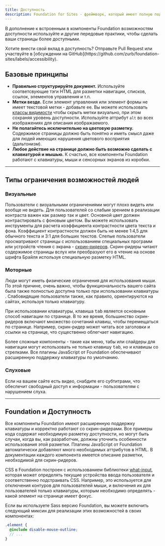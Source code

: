 ```yaml
---
title: Доступность
description: Foundation for Sites - фреймворк, который имеет полную поддержку доступности для людей с ограниченными возможностями (далее - доступность). Здесь перечислены главные принципы, руководствуясь которыми вы сможете обеспечить доступность ваших страниц.
---
```


В дополнение к встроенным в компоненты Foundation возможностям доступности используйте и другие передовые практики, чтобы сделать ваши страницы более доступными.

<div class="primary callout">
  <p>Хотите внести свой вклад в доступность? Отправьте Pull Request или участвуйте в [обсуждении на GitHub](https://github.com/zurb/foundation-sites/labels/accessibility).</p>
</div>

## Базовые принципы

- **Правильно структурируйте документ.** Используйте соответсвующие тэги HTML для разметки навигации, списков, ссылок, элементов управления и т.п.
- **Метки везде.** Если элемент управления или элемент формы не имеет текстовой метки - добавьте ее. Вы можете использовать [классы видимости](visibility.html#accessibility) чтобы скрыть метки визуально, при этом сохраняя уровень доступности. Используйте аттрибут `alt` во всех изображениях для описания изображаемого.
- **Не полагайтесь исключительно на цветовую разметку.** Содержимое страницы должно быть понятно и иметь смысл даже для людей имеющих нарушения цветового восприятия (дальтонизм).
- **Любое действие на странице должно быть возможно сделать с клавиатурой и мышью.** К счастью, все компоненты Foundation работают с клавиатуры, мыши и сенсорных экранов из коробки.

---

## Типы ограничения возможностей людей

### Визуальные

Пользователи с визуальными ограничениями могут плохо видеть или вообще не видеть. Для пользователей со слабым зрением в реализации контраста важен как размер так и цвет. Основной цвет должен контрастировать с фоновым цветом. Вы можете использовать инструменты для расчета коэффициента контрастности цвета текста и фона. Коэффициент контрастности должен быть не менее 1:4,5 для обычного текста и 3:1 для больших текстов.
Слепые пользователи просматривают страницы с использованием специальных программ или устройств чтения с экрана - [скрин-ридеров](https://ru.wikipedia.org/wiki/Экранное_считывающее_устройство). Скрин-ридеры читают содержимое страницы вслух или преобразуют его в чтение на основе шрифта Брайля используя специальную разметку HTML.

### Моторные

Люди могут иметь физические ограничения для использования мыши. По этой причине, очень важно, чтобы функциональность вашего сайта была также полностью доступна только при использовании клавиатуры . Слабовидящие пользователи также, как правило, ориентируются на сайтах, используя только клавиатуру.

При использовании клавиатуры, клавиша <kbd>tab</kbd> является основным способ навигации по странице. В то же время, большинство скрин-ридеров включают множество сочетаний клавиш, чтобы перемещаться по странице. Например, скрин-ридер может читать все заголовки и ссылки на странице, что существенно облегчает навигацию.

Более сложные компоненты - такие как меню, табы или слайдеры для навигации могут использовать не только клавишу <kbd>tab</kbd>, но и клавишы со стрелками. Все плагины JavaScript от Foundation обеспечивают расширенную поддержку клавиатуры по умолчанию.

### Слуховые

Если на вашем сайте есть видео, снабдите его субтитрами, что обеспечит свободный доступ к информации - пользователям с нарушением слуха.

---

## Foundation и Доступность

Все компоненты Foundation имеют расширенную поддержку клавиатуры и корректно работают со скрин-ридерами. Все примеры кода содержат необходимую разметку доступности, но могут быть случаи, когда вы, как разработчик, должны уточнить особенности использования этой разметки. Плагины JavaScript от Foundation автоматически добавляют много необходимых аттрибутов в HTML. В документации каждого компонента имеется описание разметки, необходимой для скрин-ридеров.

CSS в Foundation построен с использованием библиотеки [what-input](https://github.com/ten1seven/what-input), которая может определять текущие устройства ввода пользователя и соответственно подстраивать CSS. Например, это используется для отключения контуров для пользователей мыши, и включения их для пользователей только клавиатуры, которым необходимо определять - какой элемент на странице имеет фокус.

Если вы используете Sass версию Foundation, вы можете включить следующий миксин для реализации этих возможностей в своих компонентах:

```scss
.element {
  @include disable-mouse-outline;
  // ...
}
```
